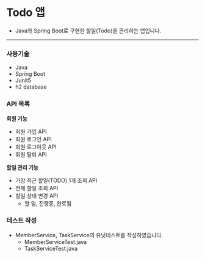 # Todo 앱
- Java와 Spring Boot로 구현한 할일(Todo)을 관리하는 앱입니다.
--- 



### 사용기술
- Java
- Spring Boot
- Junit5
- h2 database



### API 목록
**회원 기능**
- 회원 가입 API
- 회원 로그인 API
- 회원 로그아웃 API
- 회원 탈퇴 API



**할일 관리 기능**
- 가장 최근 할일(TODO) 1개 조회 API
- 전체 할일 조회 API
- 할일 상태 변경 API 
    - 할 일, 진행중, 완료됨


### 테스트 작성
- MemberService, TaskService의 유닛테스트를 작성하였습니다.
    - MemberServiceTest.java
    - TaskServiceTest.java



